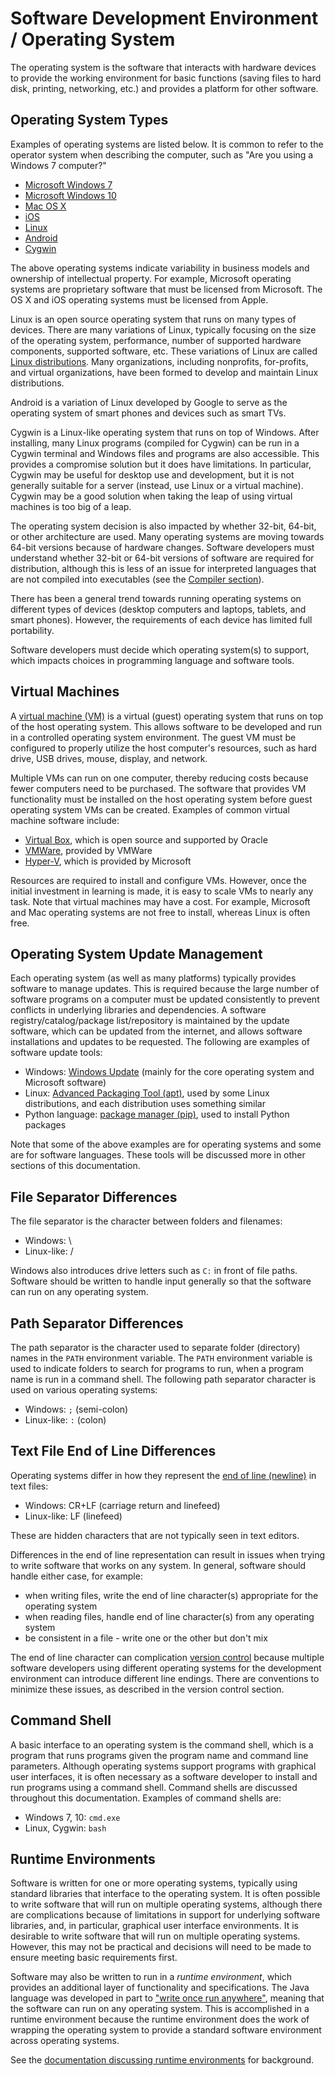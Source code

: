 # Software Development Environment / Operating System

The operating system is the software that interacts with hardware devices to provide the working environment
for basic functions (saving files to hard disk, printing, networking, etc.) and provides a platform for other software.

## Operating System Types

Examples of operating systems are listed below.
It is common to refer to the operator system when describing the computer, such as "Are you using a Windows 7 computer?"

* [Microsoft Windows 7](https://en.wikipedia.org/wiki/Windows_7)
* [Microsoft Windows 10](https://en.wikipedia.org/wiki/Windows_10)
* [Mac OS X](https://en.wikipedia.org/wiki/MacOS)
* [iOS](https://en.wikipedia.org/wiki/IOS)
* [Linux](https://en.wikipedia.org/wiki/Linux)
* [Android](https://en.wikipedia.org/wiki/Android_(operating_system))
* [Cygwin](https://en.wikipedia.org/wiki/Cygwin)

The above operating systems indicate variability in business models and ownership of intellectual property.
For example, Microsoft operating systems are proprietary software that must be licensed from Microsoft.
The OS X and iOS operating systems must be licensed from Apple.

Linux is an open source operating system that runs on many types of devices.
There are many variations of Linux, typically focusing on the size of the operating system, performance,
number of supported hardware components, supported software, etc.
These variations of Linux are called [Linux distributions](https://en.wikipedia.org/wiki/Linux_distribution).
Many organizations, including nonprofits, for-profits, and virtual organizations, have been formed to develop and maintain Linux distributions.

Android is a variation of Linux developed by Google to serve as the operating system of smart phones and devices such as smart TVs.

Cygwin is a Linux-like operating system that runs on top of Windows.  After installing, many Linux programs (compiled for Cygwin) can be run in a Cygwin terminal and Windows files
and programs are also accessible.  This provides a compromise solution but it does have limitations.
In particular, Cygwin may be useful for desktop use and development, but it is not generally suitable for a server (instead, use Linux or a virtual machine).
Cygwin may be a good solution when taking the leap of using virtual machines is too big of a leap.

The operating system decision is also impacted by whether 32-bit, 64-bit, or other architecture are used.
Many operating systems are moving towards 64-bit versions because of hardware changes.
Software developers must understand whether 32-bit or 64-bit versions of software are required for distribution,
although this is less of an issue for interpreted languages that are not compiled into executables (see the [Compiler section](../dev-env-tools/compiler/)).

There has been a general trend towards running operating systems on different types of devices (desktop computers and laptops, tablets, and smart phones).
However, the requirements of each device has limited full portability.

Software developers must decide which operating system(s) to support, which impacts choices in programming language and software tools.

## Virtual Machines

A [virtual machine (VM)](https://en.wikipedia.org/wiki/Virtual_machine) is a virtual (guest) operating system that runs on top of the host operating system.
This allows software to be developed and run in a controlled operating system environment.
The guest VM must be configured to properly utilize the host computer's resources, such as hard drive, USB drives, mouse, display, and network.

Multiple VMs can run on one computer, thereby reducing costs because fewer computers need to be purchased.
The software that provides VM functionality must be installed on the host operating system before guest operating system VMs can be created.
Examples of common virtual machine software include:

* [Virtual Box](https://en.wikipedia.org/wiki/VirtualBox), which is open source and supported by Oracle
* [VMWare](https://en.wikipedia.org/wiki/VMware_Workstation), provided by VMWare 
* [Hyper-V](https://en.wikipedia.org/wiki/Hyper-V), which is provided by Microsoft

Resources are required to install and configure VMs.  However, once the initial investment in learning is made, it is easy to scale VMs to nearly any task.
Note that virtual machines may have a cost.  For example, Microsoft and Mac operating systems are not free to install, whereas Linux is often free.

## Operating System Update Management

Each operating system (as well as many platforms) typically provides software to manage updates.
This is required because the large number of software programs on a computer must be updated consistently to prevent conflicts in underlying libraries and dependencies.
A software registry/catalog/package list/repository is maintained by the update software, which can be updated from the internet,
and allows software installations and updates to be requested.  The following are examples of software update tools:

* Windows:  [Windows Update](https://en.wikipedia.org/wiki/Windows_Update) (mainly for the core operating system and Microsoft software)
* Linux:  [Advanced Packaging Tool (apt)](https://en.wikipedia.org/wiki/Advanced_Packaging_Tool), used by some Linux distributions,
and each distribution uses something similar
* Python language:  [package manager (pip)](https://en.wikipedia.org/wiki/Pip_(package_manager)), used to install Python packages

Note that some of the above examples are for operating systems and some are for software languages.
These tools will be discussed more in other sections of this documentation.

## File Separator Differences

The file separator is the character between folders and filenames:

* Windows:  \
* Linux-like:  /

Windows also introduces drive letters such as `C:` in front of file paths.
Software should be written to handle input generally so that the software can run on any operating system.

## Path Separator Differences

The path separator is the character used to separate folder (directory) names in the `PATH` environment variable.
The `PATH` environment variable is used to indicate folders to search for programs to run, when a program name is run in a command shell.
The following path separator character is used on various operating systems:

* Windows:  `;` (semi-colon)
* Linux-like:  `:` (colon)

## Text File End of Line Differences

Operating systems differ in how they represent the [end of line (newline)](https://en.wikipedia.org/wiki/Newline) in text files:

* Windows:  CR+LF (carriage return and linefeed)
* Linux-like:  LF (linefeed)

These are hidden characters that are not typically seen in text editors.

Differences in the end of line representation can result in issues when trying to write software that works on any system.
In general, software should handle either case, for example:

* when writing files, write the end of line character(s) appropriate for the operating system
* when reading files, handle end of line character(s) from any operating system
* be consistent in a file - write one or the other but don't mix

The end of line character can complication [version control](../dev-env-tools/version-control/) because multiple software developers
using different operating systems for the development environment can introduce different line endings.
There are conventions to minimize these issues, as described in the version control section.

## Command Shell

A basic interface to an operating system is the command shell,
which is a program that runs programs given the program name and command line parameters.
Although operating systems support programs with graphical user interfaces,
it is often necessary as a software developer to install and run programs using a command shell.
Command shells are discussed throughout this documentation.  Examples of command shells are:

* Windows 7, 10:  `cmd.exe`
* Linux, Cygwin:  `bash`

## Runtime Environments

Software is written for one or more operating systems, typically using standard libraries that interface to the operating system.
It is often possible to write software that will run on multiple operating systems,
although there are complications because of limitations in support for underlying software libraries,
and, in particular, graphical user interface environments.
It is desirable to write software that will run on multiple operating systems.
However, this may not be practical and decisions will need to be made to ensure meeting basic requirements first.

Software may also be written to run in a *runtime environment*, which provides an additional layer of functionality and specifications.
The Java language was developed in part to ["write once run anywhere"](https://en.wikipedia.org/wiki/Write_once,_run_anywhere),
meaning that the software can run on any operating system.
This is accomplished in a runtime environment because the runtime environment does the work of
wrapping the operating system to provide a standard software environment across operating systems.

See the [documentation discussing runtime environments](../dev-env-tools/runtime-env/) for background.
